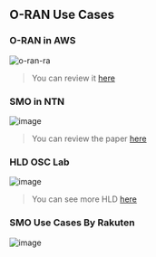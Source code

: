 ## O-RAN Use Cases

### O-RAN in AWS

![o-ran-ra](https://hackmd.io/_uploads/Sy5Epc980.png)


> You can review it [here](https://docs.aws.amazon.com/whitepapers/latest/open-radio-access-network-architecture-on-aws/o-ran-architecture-on-aws.html)

### SMO in NTN 

![image](https://hackmd.io/_uploads/S1OP0s9IA.png)

> You can review the paper [here](https://ieeexplore.ieee.org/stamp/stamp.jsp?arnumber=9843390)

### HLD OSC Lab

![image](https://hackmd.io/_uploads/HJ1u1hc8A.png)

> You can see more HLD [here](https://arxiv.org/pdf/2208.14885)

### SMO Use Cases By Rakuten

![image](https://hackmd.io/_uploads/rJrhuh5UR.png)